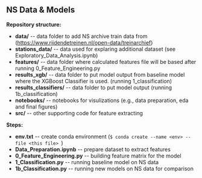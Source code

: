 ## NS Data & Models
**Repository structure:** <br/>

* **data/** -- data folder to add NS archive train data from (https://www.rijdendetreinen.nl/open-data/treinarchief)
* **stations_data/** -- data used for explaring additional dataset (see Exploratory_Data_Analysis.ipynb)
* **features/** -- data folder where calculated features file will be based after running 0_Feature_Engineering.py
* **results_xgb/** -- data folder to put model output from baseline model where the XGBoost Classifier is used. (running 1_classification)
* **results_classifiers/** -- data folder to put model output (running 1b_classification)
* **notebooks/** -- notebooks for visulizations (e.g., data preparation, eda and final figures)
* **src/** -- other supporting code for feature extracting


**Steps:** <br/>

* **env.txt** -- create conda environment (```$ conda create --name <env> --file <this file> ```)
* **Data_Preparation.ipynb** -- prepare dataset to extract features
* **0_Feature_Engineering.py** -- building feature matrix for the model 
* **1_Classification.py** -- running baseline model on NS data
* **1b_Classification.py** -- running new models on NS data for comparison

